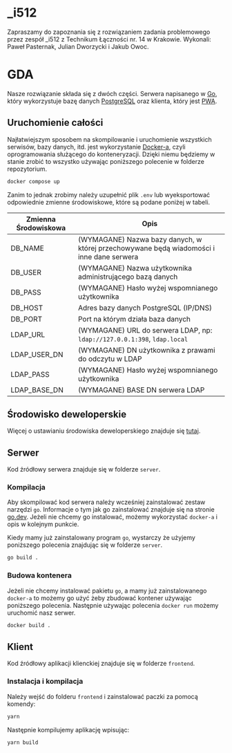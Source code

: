 # _i512
Zapraszamy do zapoznania się z rozwiązaniem zadania problemowego przez zespół _i512 z Technikum Łączności nr. 14 w Krakowie. Wykonali: Paweł Pasternak, Julian Dworzycki i Jakub Owoc.

# GDA

Nasze rozwiązanie składa się z dwóch części. Serwera napisanego
w [Go](https://go.dev/), który wykorzystuje bazę danych
[PostgreSQL](https://www.postgresql.org/) oraz klienta, który jest
[PWA](https://developer.mozilla.org/en-US/docs/Web/Progressive_web_apps).

## Uruchomienie całości

Najłatwiejszym sposobem na skompilowanie i uruchomienie wszystkich serwisów,
bazy danych, itd. jest wykorzystanie [Docker-a](https://www.docker.com), czyli
oprogramowania służącego do konteneryzacji. Dzięki niemu będziemy w stanie
zrobić to wszystko używając poniższego polecenie w folderze repozytorium.

```sh
docker compose up
```

Zanim to jednak zrobimy należy uzupełnić plik `.env` lub wyeksportować
odpowiednie zmienne środowiskowe, które są podane poniżej w tabeli.

| Zmienna Środowiskowa | Opis                                                                                     |
| -------------------- | ---------------------------------------------------------------------------------------- |
| DB_NAME              | (WYMAGANE) Nazwa bazy danych, w której przechowywane będą wiadomości i inne dane serwera |
| DB_USER              | (WYMAGANE) Nazwa użytkownika administrującego bazą danych                                |
| DB_PASS              | (WYMAGANE) Hasło wyżej wspomnianego użytkownika                                          |
| DB_HOST              | Adres bazy danych PostgreSQL (IP/DNS)                                                    |
| DB_PORT              | Port na którym działa baza danych                                                        |
| LDAP_URL             | (WYMAGANE) URL do serwera LDAP, np: `ldap://127.0.0.1:398`, `ldap.local`                 |
| LDAP_USER_DN         | (WYMAGANE) DN użytkownika z prawami do odczytu w LDAP                                    |
| LDAP_PASS            | (WYMAGANE) Hasło wyżej wspomnianego użytkownika                                          |
| LDAP_BASE_DN         | (WYMAGANE) BASE DN serwera LDAP                                                          |

## Środowisko deweloperskie

Więcej o ustawianiu środowiska deweloperskiego znajduje się [tutaj](./docs/DevEnvironment.md).

## Serwer

Kod źródłowy serwera znajduje się w folderze `server`.

### Kompilacja

Aby skompilować kod serwera należy wcześniej zainstalować zestaw narzędzi `go`.
Informacje o tym jak go zainstalować znajduje się na stronie
[go.dev](https://go.dev/doc/install). Jeżeli nie chcemy go instalować, możemy
wykorzystać `docker-a` i opis w kolejnym punkcie.

Kiedy mamy już zainstalowany program `go`, wystarczy że użyjemy poniższego
polecenia znajdując się w folderze `server`.

```sh
go build .
```

### Budowa kontenera

Jeżeli nie chcemy instalować pakietu `go`, a mamy już zainstalowanego `docker-a`
to możemy go użyć żeby zbudować kontener używając poniższego polecenia.
Następnie używając polecenia `docker run` możemy uruchomić nasz serwer.

```sh
docker build .
```

## Klient

Kod źródłowy aplikacji klienckiej znajduje się w folderze `frontend`.

### Instalacja i kompilacja

Należy wejść do folderu `frontend` i zainstalować paczki za pomocą komendy:
```sh
yarn
```
Następnie kompilujemy aplikację wpisując:
```sh
yarn build
```

